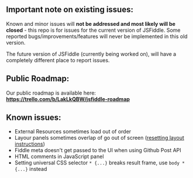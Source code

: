 ## Important note on existing issues:

Known and minor issues will **not be addressed and most likely will be closed** - this repo is for issues for the current version of JSFiddle. Some reported bugs/improvements/features will never be implemented in this old version.

The future version of JSFiddle (currently being worked on), will have a completely different place to report issues.

## Public Roadmap:

Our public roadmap is available here: **https://trello.com/b/LakLkQBW/jsfiddle-roadmap**

## Known issues:

- External Resources sometimes load out of order
- Layour panels sometimes overlap of go out of screen ([resetting layout instructions](https://github.com/jsfiddle/jsfiddle-issues/issues/493#issuecomment-39214845))
- Fiddle meta doesn't get passed to the UI when using Github Post API
- HTML comments in JavaScript panel
- Setting universal CSS selector `* {...}` breaks result frame, use `body * {...}` instead
